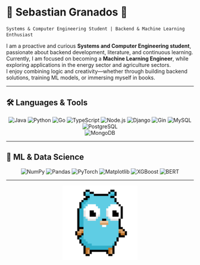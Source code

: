 # 🌿 Sebastian Granados 🌿

    Systems & Computer Engineering Student | Backend & Machine Learning Enthusiast

I am a proactive and curious **Systems and Computer Engineering student**, passionate about backend development, literature, and continuous learning.  
Currently, I am focused on becoming a **Machine Learning Engineer**, while exploring applications in the energy sector and agriculture sectors.  
I enjoy combining logic and creativity—whether through building backend solutions, training ML models, or immersing myself in books.

---

## 🛠️ Languages & Tools  
<div align="center">

![Java](https://img.shields.io/badge/Java-ED8B00?style=for-the-badge&logo=openjdk&logoColor=white) 
![Python](https://img.shields.io/badge/Python-3776AB?style=for-the-badge&logo=python&logoColor=white) 
![Go](https://img.shields.io/badge/Go-00ADD8?style=for-the-badge&logo=go&logoColor=white) 
![TypeScript](https://img.shields.io/badge/TypeScript-3178C6?style=for-the-badge&logo=typescript&logoColor=white) 
![Node.js](https://img.shields.io/badge/Node.js-339933?style=for-the-badge&logo=node.js&logoColor=white) 
![Django](https://img.shields.io/badge/Django-092E20?style=for-the-badge&logo=django&logoColor=white) 
![Gin](https://img.shields.io/badge/Gin-00ADD8?style=for-the-badge&logo=go&logoColor=white) 
![MySQL](https://img.shields.io/badge/MySQL-4479A1?style=for-the-badge&logo=mysql&logoColor=white) 
![PostgreSQL](https://img.shields.io/badge/PostgreSQL-4169E1?style=for-the-badge&logo=postgresql&logoColor=white)  
![MongoDB](https://img.shields.io/badge/MongoDB-47A248?style=for-the-badge&logo=mongodb&logoColor=white)

</div>

---

## 🤖 ML & Data Science  
<div align="center">

![NumPy](https://img.shields.io/badge/NumPy-013243?style=for-the-badge&logo=numpy&logoColor=white) 
![Pandas](https://img.shields.io/badge/Pandas-150458?style=for-the-badge&logo=pandas&logoColor=white) 
![PyTorch](https://img.shields.io/badge/PyTorch-EE4C2C?style=for-the-badge&logo=pytorch&logoColor=white) 
![Matplotlib](https://img.shields.io/badge/Matplotlib-11557c?style=for-the-badge&logo=plotly&logoColor=white) 
![XGBoost](https://img.shields.io/badge/XGBoost-FF6600?style=for-the-badge&logo=python&logoColor=white) 
![BERT](https://img.shields.io/badge/BERT-NLP-brightgreen?style=for-the-badge&logo=google&logoColor=white)

</div>

---

<div align="center">
  <img src="gopher-shaking.gif" width="200"/>
</div>
